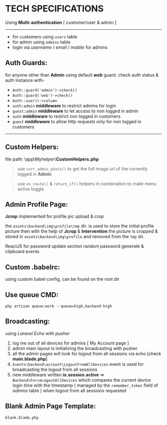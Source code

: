 # TECH SPECIFICATIONS #

Using **Multi-authentication** [ customer/user & admin ]

----------
- for  customers using `users` table
- for admin using `admins` table
- login via *username* / *email* / *mobile* for admins

## Auth Guards: ##
for anyone other than **Admin** using default ***web*** guard.
check auth status & auth instance with-



- `Auth::guard('admin')->check()` 
- `Auth::guard('web')->check()`
- `Auth::user()->column`
- `auth:admin` **middleware** to restrict admins for login
- `guest:admin` **middleware** to let access to non logged in admin
- `auth` **middleware** to restrict non logged in customers
- `guest` **middleware** to allow http requests only for non logged in customers



----------



## Custom Helpers: ##

file path: \app\Myhelper\\**CustomHelpers.php**

> use `curr_admin_photo()` to get the full image url of the currently logged in **Admin**


> use `on_route()` & `return_if()` helpers in combination to make menu active toggle



## Admin Profile Page: ##

**Jcrop** implemented for profile pic upload & crop <br>

the `assets\backend\img\profile\tmp` dir. is used to store the initial profile picture then with the help of **Jcrop** & **Intervention** the picture is cropped & stored in `assets\backend\img\profile` and removed from the `tmp` dir.

ReactJS for password update section random password generate & clipboard events

## Custom .babelrc: ##

using custom babel config, can be found on the root dir

## Use queue CMD: ##

    php artisan queue:work --queue=high,backend-high

## Broadcasting: ##

using *Laravel Echo* with *pusher* <br>

1. log me out of all devices for admins [ My Account page ]
2. admin main layout is initializing the broadcasting with pusher
3. all the admin pages will look for logout from all sessions via echo [check **main.blade.php**]
4. `Events\backend\account\LogoutFromAllDevices` event is used for broadcasting the logout from all sessions
5. new middleware written **is.session.active** => `Backend\ForceLogoutAllDevices` which compares the current device login time with the timestamp ( managed by the `remember_token` field of *admins* table ) when logout from all sessions requested


## Blank Admin Page Template: ##
    blank.blade.php